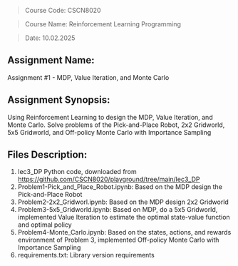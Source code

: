 > Course Code: CSCN8020

> Course Name: Reinforcement Learning Programming

> Date: 10.02.2025

## Assignment Name: 
Assignment #1 - MDP, Value Iteration, and Monte Carlo

## Assignment Synopsis:
Using Reinforcement Learning to design the MDP, Value Iteration, and Monte Carlo. Solve problems of the Pick-and-Place Robot, 2x2 Gridworld, 5x5 Gridworld, and Off-policy Monte Carlo with Importance Sampling

## Files Description:
1. lec3_DP Python code, downloaded from https://github.com/CSCN8020/playground/tree/main/lec3_DP
2. Problem1-Pick_and_Place_Robot.ipynb: Based on the MDP design the Pick-and-Place Robot
3. Problem2-2x2_Gridworl.ipynb: Based on the MDP design 2x2 Gridworld
4. Problem3-5x5_Gridworld.ipynb: Based on MDP, do a 5x5 Gridworld, implemented Value Iteration to estimate the optimal state-value function and optimal policy
5. Problem4-Monte_Carlo.ipynb: Based on the states, actions, and rewards environment of Problem 3, implemented Off-policy Monte Carlo with Importance Sampling 
6. requirements.txt: Library version requirements
